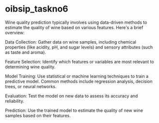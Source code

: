 # oibsip_taskno6
Wine quality prediction typically involves using data-driven methods to estimate the quality of wine based on various features. Here's a brief overview:

Data Collection: Gather data on wine samples, including chemical properties (like acidity, pH, and sugar levels) and sensory attributes (such as taste and aroma).

Feature Selection: Identify which features or variables are most relevant to determining wine quality.

Model Training: Use statistical or machine learning techniques to train a predictive model. Common methods include regression analysis, decision trees, or neural networks.

Evaluation: Test the model on new data to assess its accuracy and reliability.

Prediction: Use the trained model to estimate the quality of new wine samples based on their features.
